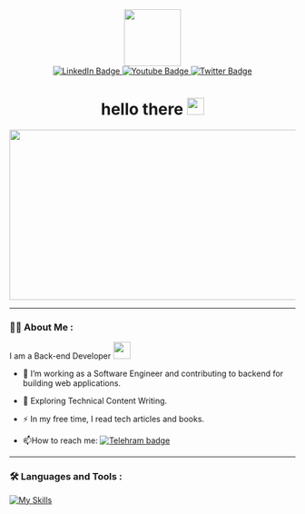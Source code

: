 <div id="header" align="center">
  <img src="https://media.giphy.com/media/M9gbBd9nbDrOTu1Mqx/giphy.gif" width="100"/>
  <div id="badges">
    <a href="https://www.linkedin.com/in/amirhossein-mobini-b75094235/">
      <img src="https://img.shields.io/badge/LinkedIn-blue?style=for-the-badge&logo=linkedin&logoColor=white" alt="LinkedIn Badge"/>
    </a>
    <a href="https://t.me/TheAmirhosssein">
      <img src="https://img.shields.io/badge/Telegram-white?style=for-the-badge&logo=telegram&logoColor=blue" alt="Youtube Badge"/>
    </a>
    <a href="https://twitter.com/AmirH_Mobini">
      <img src="https://img.shields.io/badge/Twitter-blue?style=for-the-badge&logo=twitter&logoColor=white" alt="Twitter Badge"/>
    </a>
  </div>
  <h1>
     hello there
     <img src="https://media.giphy.com/media/hvRJCLFzcasrR4ia7z/giphy.gif" width="30px"/>
  </h1>
</div>
<div align="center">
  <img src="https://media.giphy.com/media/dWesBcTLavkZuG35MI/giphy.gif" width="600" height="300"/>
</div>

---

### :man_technologist: About Me :
I am a Back-end Developer <img src="https://media.giphy.com/media/WUlplcMpOCEmTGBtBW/giphy.gif" width="30">
- :telescope: I’m working as a Software Engineer and contributing to backend for building web applications.

- :seedling: Exploring Technical Content Writing.

- :zap: In my free time, I read tech articles and books.

- :mailbox:How to reach me: [![Telehram badge](https://img.shields.io/badge/-blue?style=flat&logo=Telegram&logoColor=white)](https://t.me/TheAmirhosssein)

---

### :hammer_and_wrench: Languages and Tools :

[![My Skills](https://skillicons.dev/icons?i=python,django,fastapi,mongodb,postgresql,docker,js,mysql,sass,git,github,linux,vscode,go,html,css)](https://skillicons.dev)

